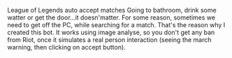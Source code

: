 League of Legends auto accept matches
Going to bathroom, drink some watter or get the door...it doesn'matter. For some reason, sometimes we need to get off the PC, while searching for a match. That's the reason why I created this bot.
It works using image analyse, so you don't get any ban from Riot, once it simulates a real person interaction (seeing the march warning, then clicking on accept button). 
